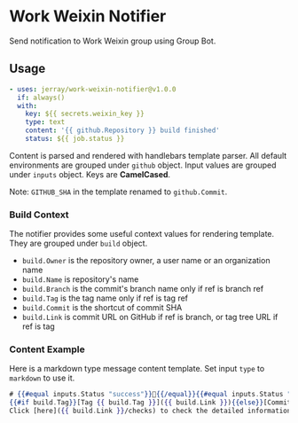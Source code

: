# Work Weixin Notifier

Send notification to Work Weixin group using Group Bot.

## Usage

```yaml
- uses: jerray/work-weixin-notifier@v1.0.0
  if: always()
  with:
    key: ${{ secrets.weixin_key }}
    type: text
    content: '{{ github.Repository }} build finished'
    status: ${{ job.status }}
```

Content is parsed and rendered with handlebars template parser. All default environments are
grouped under `github` object. Input values are grouped under `inputs` object. Keys are **CamelCased**.

Note: `GITHUB_SHA` in the template renamed to `github.Commit`.

### Build Context

The notifier provides some useful context values for rendering template. They are grouped under
`build` object.

* `build.Owner` is the repository owner, a user name or an organization name
* `build.Name` is repository's name
* `build.Branch` is the commit's branch name only if ref is branch ref
* `build.Tag` is the tag name only if ref is tag ref
* `build.Commit` is the shortcut of commit SHA
* `build.Link` is commit URL on GitHub if ref is branch, or tag tree URL if ref is tag

### Content Example

Here is a markdown type message content template. Set input `type` to `markdown` to use it.

```handlebars
# {{#equal inputs.Status "success"}}🔵{{/equal}}{{#equal inputs.Status "failure"}}🔴{{/equal}} {{ github.Repository }}
{{#if build.Tag}}[Tag {{ build.Tag }}]({{ build.Link }}){{else}}[Commit {{ build.Commit }}]({{ build.Link }}) on branch **{{ build.Branch }}**{{/if}} build {{ inputs.Status }}.
Click [here]({{ build.Link }}/checks) to check the detailed information.
```
